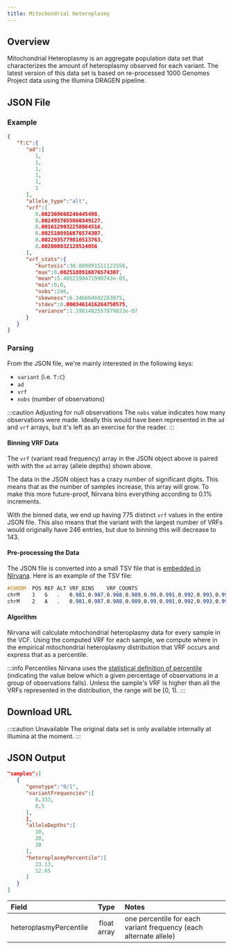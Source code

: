 ```yaml
---
title: Mitochondrial Heteroplasmy
---
```


## Overview

Mitochondrial Heteroplasmy is an aggregate population data set that characterizes the amount of heteroplasmy observed for each variant. The latest version of this data set is based on re-processed 1000 Genomes Project data using the Illumina DRAGEN pipeline.

## JSON File

### Example

```json
{
   "T:C":{
      "ad":[
         1,
         1,
         1,
         1,
         1,
         1
      ],
      "allele_type":"alt",
      "vrf":[
         0.002369668246445498,
         0.0024937655860349127,
         0.0016129032258064516,
         0.0025188916876574307,
         0.0022935779816513763,
         0.002008032128514056
      ],
      "vrf_stats":{
         "kurtosis":38.889891511122556,
         "max":0.0025188916876574307,
         "mean":5.4052190471990743e-05,
         "min":0.0,
         "nobs":246,
         "skewness":6.346664692283075,
         "stdev":0.0003461416264750575,
         "variance":1.1981402557879823e-07
      }
   }
}

```

### Parsing

From the JSON file, we're mainly interested in the following keys:
* `variant` (i.e. `T:C`)
* `ad`
* `vrf`
* `nobs` (number of observations)

:::caution Adjusting for null observations
The `nobs` value indicates how many observations were made. Ideally this would have been represented in the `ad` and `vrf` arrays, but it's left as an exercise for the reader.
:::

#### Binning VRF Data

The `vrf` (variant read frequency) array in the JSON object above is paired with with the `ad` array (allele depths) shown above.

The data in the JSON object has a crazy number of significant digits. This means that as the number of samples increase, this array will grow. To make this more future-proof, Nirvana bins everything according to 0.1% increments.

With the binned data, we end up having 775 distinct `vrf` values in the entire JSON file. This also means that the variant with the largest number of VRFs would originally have 246 entries, but due to binning this will decrease to 143.

#### Pre-processing the Data

The JSON file is converted into a small TSV file that is [embedded in Nirvana](https://github.com/Illumina/Nirvana/blob/main/MitoHeteroplasmy/Resources/MitoHeteroplasmy.tsv.gz). Here is an example of the TSV file:

```scss
#CHROM	POS	REF	ALT	VRF_BINS	VRF_COUNTS
chrM	1	G	.	0.981,0.987,0.988,0.989,0.99,0.991,0.992,0.993,0.994,0.995,0.996,0.997,0.998,0.999	1,2,2,4,7,8,11,19,43,60,48,64,499,1736
chrM	2	A	.	0.981,0.987,0.988,0.989,0.99,0.991,0.992,0.993,0.994,0.995,0.996,0.997,0.998,0.999	1,2,2,4,7,8,11,19,43,60,48,64,499,1736
```

#### Algorithm

Nirvana will calculate mitochondrial heteroplasmy data for every sample in the VCF. Using the computed VRF for each sample, we compute where in the empirical mitochondrial heteroplasmy distribution that VRF occurs and express that as a percentile.

:::info Percentiles
Nirvana uses the [statistical definition of percentile](https://en.wikipedia.org/wiki/Percentile) (indicating the value below which a given percentage of observations in a group of observations falls). Unless the sample's VRF is higher than all the VRFs represented in the distribution, the range will be [0, 1).
:::

## Download URL

:::caution Unavailable
The original data set is only available internally at Illumina at the moment.
:::

## JSON Output

```json {14-17}
"samples":[
   {
      "genotype":"0/1",
      "variantFrequencies":[
         0.333,
         0.5
      ],
      ],
      "alleleDepths":[
         10,
         20,
         30
      ],
      "heteroplasmyPercentile":[
         23.13,
         12.65
      ]
   }
]
```

| Field                  | Type         | Notes                     |
|:-----------------------|:------------:|:--------------------------|
| heteroplasmyPercentile | float array  | one percentile for each variant frequency (each alternate allele) |
